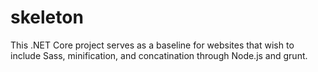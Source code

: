 ﻿# skeleton

This .NET Core project serves as a baseline for websites that wish to include Sass, minification, and concatination through Node.js and grunt.